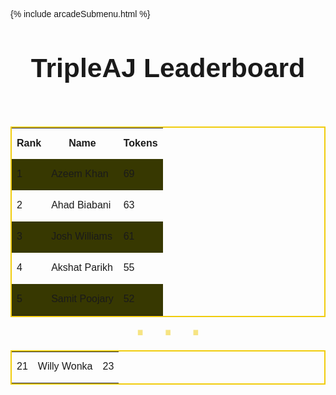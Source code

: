 {% include arcadeSubmenu.html %}

<html>
<title>Leaderboard</title>
<meta name="viewport" content="width=device-width, initial-scale=1">
<body>

<style>
  * {
    font-family: 'Gill Sans', 'Gill Sans MT', Calibri, 'Trebuchet MS', sans-serif;
  }
  h1 {
    font-size: 32pt;
    text-align: center;
    margin-top: 40px;
  }
  table.board {
    margin-top: 40px;
    border: 2px solid #f1cc0c;
    height: 50%;
  }
  .board tr {
    padding-top: 15px;
    border: none;
    height: 50px;
  }
  #container tr:nth-child(even){background-color: #373801;} {
    padding-top: 12px;
    padding-bottom: 12px;
  }
  #container {
    display: flex;
    flex-direction: column;
    justify-content: center;
    align-items: center;
  }
  #dots {
    margin-top: -60px;
    margin-bottom: -35px;
    font-size: 60pt;
    color: #f1cc0c;
    opacity: 0.5;
  }
</style>

<div id="container">
  <h1>TripleAJ Leaderboard</h1>

  <table class="board">
    <tr>
      <th>Rank</th>
      <th>Name</th>
      <th>Tokens</th>
    </tr>
    <tr>
      <td>1</td>
      <td>Azeem Khan</td>
      <td>69</td>
    </tr>
    <tr>
      <td>2</td>
      <td>Ahad Biabani</td>
      <td>63</td>
    </tr>
    <tr>
      <td>3</td>
      <td>Josh Williams</td>
      <td>61</td>
    </tr>
    <tr>
      <td>4</td>
      <td>Akshat Parikh</td>
      <td>55</td>
    </tr>
    <tr>
      <td>5</td>
      <td>Samit Poojary</td>
      <td>52</td>
    </tr>
  </table>
  <p id="dots">. . .</p>
  <table class="board">
    <tr>
      <td>21</td>
      <td>Willy Wonka</td>
      <td>23</td>
    </tr>
  </table>
</div>
</body>
</html>